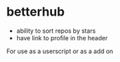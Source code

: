 # betterhub 

* ability to sort repos by stars
* have link to profile in the header


For use as a userscript or as a add on
